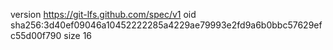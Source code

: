 version https://git-lfs.github.com/spec/v1
oid sha256:3d40ef09046a10452222285a4229ae79993e2fd9a6b0bbc57629efc55d00f790
size 16

